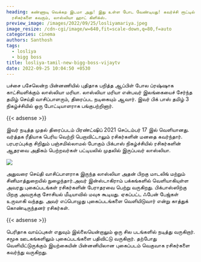 ```yaml
---
heading: கண்ணாடி வெக்கற இடமா அது! இது உள்ள போட வேண்டியது! கவர்ச்சி ரூட்டில்
  ரசிகர்களை கவரும், லாஸ்லியா ஹாட் கிளிக்ஸ்.
preview_image: /images/2022/09/25/losliyamariya.jpeg
image_resize: /cdn-cgi/image/w=640,fit=scale-down,q=80,f=auto
categories: cinema
authors: Santhosh
tags:
  - losliya
  - bigg boss
title: losliya-tamil-new-bigg-boss-vijaytv
date: 2022-09-25 10:04:50 +0530
---
```

பச்சை பசேலென்ற பின்னணியில் புதிதாக பறித்த ஆப்பிள் போல ப்ரஷ்ஷாக  காட்சியளிக்கும் லாஸ்லியா மரியா.
லாஸ்லியா மரியா என்பவர் இலங்கையைச் சேர்ந்த தமிழ் செய்தி வாசிப்பாளரும், திரைப்பட நடிகையும் ஆவார். இவர் பிக் பாஸ் தமிழ் 3 நிகழ்ச்சியில் ஒரு போட்டியாளராக பங்குபற்றினார்.

{{< adsense >}}

இவர் நடித்த முதல் திரைப்படம் பிரண்ட்ஷிப் 2021 செப்டம்பர் 17 இல் வெளியானது. வர்த்தக ரீதியாக பெரிய வெற்றி பெறாவிட்டாலும் ரசிகர்களின் மனதை கவர்ந்தார்.
பரபரப்புக்கு சிறிதும் பஞ்சமில்லாமல் போகும் பிக்பாஸ் நிகழ்ச்சியில் ரசிகர்களின் ஆதரவை அதிகம் பெற்றவர்கள் பட்டியலில் முதலில் இருப்பவர்  லாஸ்லியா. 

![](/images/2022/09/25/losliya-tamil-new-bigg-boss-vijaytv.jpeg)

அதுவரை செய்தி வாசிப்பாளராக இருந்த லாஸ்லியா அதன் பிறகு மாடலிங் மற்றும் சினிமாத்துறையில் நுழைந்தார்.அவர் இன்ஸ்டாகிராம் பக்கங்களில் வெளியாகியுள்ள அவரது புகைப்படங்கள் ரசிகர்களின் பேராதரவை பெற்று வருகிறது. பிக்பாஸ்ஸிற்கு பிறகு அவருக்கு சோசியல் மீடியாவில் மவுசு கூடியது. ஏகப்பட்ட ஃபேன் பேஜ்கள் உருவாகி வந்தது. அவர் எப்பொழுது புகைப்படங்களை வெளியிடுவார் என்று காத்துக் கொண்டிருந்தனர் ரசிகர்கள்.

{{< adsense >}}


பெரிதாக வாய்ப்புகள் எதுவும் இல்லையென்றாலும் ஒரு சில படங்களில் நடித்து வருகிறார். சமூக ஊடகங்களிலும் புகைப்படங்களை பதிவிட்டு வருகிறார். தற்போது வெளியிட்டுருக்கும் இயற்கையின் பின்னனியிலான புகைப்படம் வெகுவாக ரசிகர்களை கவர்ந்து வருகிறது.